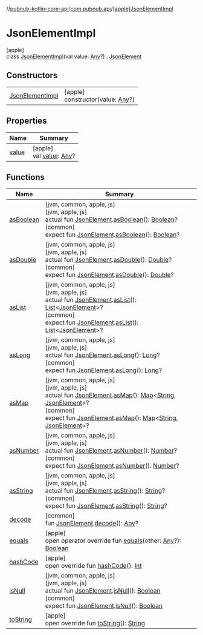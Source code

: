 //[pubnub-kotlin-core-api](../../../index.md)/[com.pubnub.api](../index.md)/[[apple]JsonElementImpl](index.md)

# JsonElementImpl

[apple]\
class [JsonElementImpl](index.md)(val value: [Any](https://kotlinlang.org/api/core/kotlin-stdlib/kotlin/-any/index.html)?) : [JsonElement](../-json-element/index.md)

## Constructors

| | |
|---|---|
| [JsonElementImpl](-json-element-impl.md) | [apple]<br>constructor(value: [Any](https://kotlinlang.org/api/core/kotlin-stdlib/kotlin/-any/index.html)?) |

## Properties

| Name | Summary |
|---|---|
| [value](../-json-element/[apple]value.md) | [apple]<br>val [value](../-json-element/[apple]value.md): [Any](https://kotlinlang.org/api/core/kotlin-stdlib/kotlin/-any/index.html)? |

## Functions

| Name | Summary |
|---|---|
| [asBoolean](../as-boolean.md) | [jvm, common, apple, js]<br>[jvm, apple, js]<br>actual fun [JsonElement](../-json-element/index.md).[asBoolean](../as-boolean.md)(): [Boolean](https://kotlinlang.org/api/core/kotlin-stdlib/kotlin/-boolean/index.html)?<br>[common]<br>expect fun [JsonElement](../-json-element/index.md).[asBoolean](../as-boolean.md)(): [Boolean](https://kotlinlang.org/api/core/kotlin-stdlib/kotlin/-boolean/index.html)? |
| [asDouble](../as-double.md) | [jvm, common, apple, js]<br>[jvm, apple, js]<br>actual fun [JsonElement](../-json-element/index.md).[asDouble](../as-double.md)(): [Double](https://kotlinlang.org/api/core/kotlin-stdlib/kotlin/-double/index.html)?<br>[common]<br>expect fun [JsonElement](../-json-element/index.md).[asDouble](../as-double.md)(): [Double](https://kotlinlang.org/api/core/kotlin-stdlib/kotlin/-double/index.html)? |
| [asList](../as-list.md) | [jvm, common, apple, js]<br>[jvm, apple, js]<br>actual fun [JsonElement](../-json-element/index.md).[asList](../as-list.md)(): [List](https://kotlinlang.org/api/core/kotlin-stdlib/kotlin.collections/-list/index.html)&lt;[JsonElement](../-json-element/index.md)&gt;?<br>[common]<br>expect fun [JsonElement](../-json-element/index.md).[asList](../as-list.md)(): [List](https://kotlinlang.org/api/core/kotlin-stdlib/kotlin.collections/-list/index.html)&lt;[JsonElement](../-json-element/index.md)&gt;? |
| [asLong](../as-long.md) | [jvm, common, apple, js]<br>[jvm, apple, js]<br>actual fun [JsonElement](../-json-element/index.md).[asLong](../as-long.md)(): [Long](https://kotlinlang.org/api/core/kotlin-stdlib/kotlin/-long/index.html)?<br>[common]<br>expect fun [JsonElement](../-json-element/index.md).[asLong](../as-long.md)(): [Long](https://kotlinlang.org/api/core/kotlin-stdlib/kotlin/-long/index.html)? |
| [asMap](../as-map.md) | [jvm, common, apple, js]<br>[jvm, apple, js]<br>actual fun [JsonElement](../-json-element/index.md).[asMap](../as-map.md)(): [Map](https://kotlinlang.org/api/core/kotlin-stdlib/kotlin.collections/-map/index.html)&lt;[String](https://kotlinlang.org/api/core/kotlin-stdlib/kotlin/-string/index.html), [JsonElement](../-json-element/index.md)&gt;?<br>[common]<br>expect fun [JsonElement](../-json-element/index.md).[asMap](../as-map.md)(): [Map](https://kotlinlang.org/api/core/kotlin-stdlib/kotlin.collections/-map/index.html)&lt;[String](https://kotlinlang.org/api/core/kotlin-stdlib/kotlin/-string/index.html), [JsonElement](../-json-element/index.md)&gt;? |
| [asNumber](../as-number.md) | [jvm, common, apple, js]<br>[jvm, apple, js]<br>actual fun [JsonElement](../-json-element/index.md).[asNumber](../as-number.md)(): [Number](https://kotlinlang.org/api/core/kotlin-stdlib/kotlin/-number/index.html)?<br>[common]<br>expect fun [JsonElement](../-json-element/index.md).[asNumber](../as-number.md)(): [Number](https://kotlinlang.org/api/core/kotlin-stdlib/kotlin/-number/index.html)? |
| [asString](../as-string.md) | [jvm, common, apple, js]<br>[jvm, apple, js]<br>actual fun [JsonElement](../-json-element/index.md).[asString](../as-string.md)(): [String](https://kotlinlang.org/api/core/kotlin-stdlib/kotlin/-string/index.html)?<br>[common]<br>expect fun [JsonElement](../-json-element/index.md).[asString](../as-string.md)(): [String](https://kotlinlang.org/api/core/kotlin-stdlib/kotlin/-string/index.html)? |
| [decode](../decode.md) | [common]<br>fun [JsonElement](../-json-element/index.md).[decode](../decode.md)(): [Any](https://kotlinlang.org/api/core/kotlin-stdlib/kotlin/-any/index.html)? |
| [equals](../-json-element/[apple]equals.md) | [apple]<br>open operator override fun [equals](../-json-element/[apple]equals.md)(other: [Any](https://kotlinlang.org/api/core/kotlin-stdlib/kotlin/-any/index.html)?): [Boolean](https://kotlinlang.org/api/core/kotlin-stdlib/kotlin/-boolean/index.html) |
| [hashCode](../-json-element/[apple]hash-code.md) | [apple]<br>open override fun [hashCode](../-json-element/[apple]hash-code.md)(): [Int](https://kotlinlang.org/api/core/kotlin-stdlib/kotlin/-int/index.html) |
| [isNull](../is-null.md) | [jvm, common, apple, js]<br>[jvm, apple, js]<br>actual fun [JsonElement](../-json-element/index.md).[isNull](../is-null.md)(): [Boolean](https://kotlinlang.org/api/core/kotlin-stdlib/kotlin/-boolean/index.html)<br>[common]<br>expect fun [JsonElement](../-json-element/index.md).[isNull](../is-null.md)(): [Boolean](https://kotlinlang.org/api/core/kotlin-stdlib/kotlin/-boolean/index.html) |
| [toString](../-json-element/to-string.md) | [apple]<br>open override fun [toString](../-json-element/to-string.md)(): [String](https://kotlinlang.org/api/core/kotlin-stdlib/kotlin/-string/index.html) |
